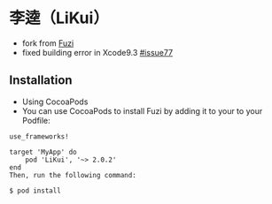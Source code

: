 # 李逵（LiKui）
* fork from [Fuzi](https://github.com/cezheng/Fuzi)
* fixed building error in Xcode9.3 [#issue77](https://github.com/cezheng/Fuzi/issues/77)

## Installation

* Using CocoaPods
* You can use CocoaPods to install Fuzi by adding it to your to your Podfile:

```platform :ios, '8.0'
use_frameworks!

target 'MyApp' do
	pod 'LiKui', '~> 2.0.2'
end
Then, run the following command:

$ pod install
```